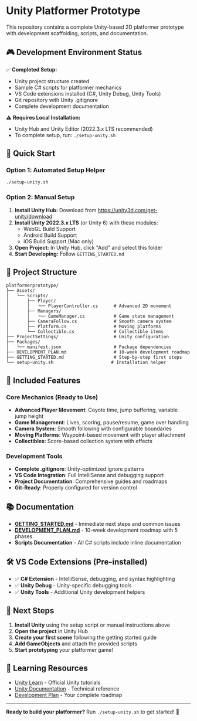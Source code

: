 # Unity Platformer Prototype

This repository contains a complete Unity-based 2D platformer prototype with development scaffolding, scripts, and documentation.

## 🎮 Development Environment Status

✅ **Completed Setup:**
- Unity project structure created
- Sample C# scripts for platformer mechanics
- VS Code extensions installed (C#, Unity Debug, Unity Tools)
- Git repository with Unity .gitignore
- Complete development documentation

⚠️ **Requires Local Installation:**
- Unity Hub and Unity Editor (2022.3.x LTS recommended)
- To complete setup, run: `./setup-unity.sh`

## 🚀 Quick Start

### Option 1: Automated Setup Helper
```bash
./setup-unity.sh
```

### Option 2: Manual Setup
1. **Install Unity Hub:** Download from https://unity3d.com/get-unity/download
2. **Install Unity 2022.3.x LTS** (or Unity 6) with these modules:
   - WebGL Build Support
   - Android Build Support
   - iOS Build Support (Mac only)
3. **Open Project:** In Unity Hub, click "Add" and select this folder
4. **Start Developing:** Follow `GETTING_STARTED.md`

## 📁 Project Structure

```
platformerprototype/
├── Assets/
│   └── Scripts/
│       ├── Player/
│       │   └── PlayerController.cs      # Advanced 2D movement
│       ├── Managers/
│       │   └── GameManager.cs           # Game state management
│       ├── CameraFollow.cs              # Smooth camera system
│       ├── Platform.cs                  # Moving platforms
│       └── Collectible.cs               # Collectible items
├── ProjectSettings/                     # Unity configuration
├── Packages/
│   └── manifest.json                    # Package dependencies
├── DEVELOPMENT_PLAN.md                  # 10-week development roadmap
├── GETTING_STARTED.md                   # Step-by-step first steps
└── setup-unity.sh                      # Installation helper
```

## 🎯 Included Features

### Core Mechanics (Ready to Use)
- **Advanced Player Movement**: Coyote time, jump buffering, variable jump height
- **Game Management**: Lives, scoring, pause/resume, game over handling
- **Camera System**: Smooth following with configurable boundaries
- **Moving Platforms**: Waypoint-based movement with player attachment
- **Collectibles**: Score-based collection system with effects

### Development Tools
- **Complete .gitignore**: Unity-optimized ignore patterns
- **VS Code Integration**: Full IntelliSense and debugging support
- **Project Documentation**: Comprehensive guides and roadmaps
- **Git-Ready**: Properly configured for version control

## 📚 Documentation

- **[GETTING_STARTED.md](./GETTING_STARTED.md)** - Immediate next steps and common issues
- **[DEVELOPMENT_PLAN.md](./DEVELOPMENT_PLAN.md)** - 10-week development roadmap with 5 phases
- **Scripts Documentation** - All C# scripts include inline documentation

## 🛠️ VS Code Extensions (Pre-installed)

- ✅ **C# Extension** - IntelliSense, debugging, and syntax highlighting
- ✅ **Unity Debug** - Unity-specific debugging tools
- ✅ **Unity Tools** - Additional Unity development helpers

## 🎲 Next Steps

1. **Install Unity** using the setup script or manual instructions above
2. **Open the project** in Unity Hub
3. **Create your first scene** following the getting started guide
4. **Add GameObjects** and attach the provided scripts
5. **Start prototyping** your platformer game!

## 📖 Learning Resources

- [Unity Learn](https://learn.unity.com/) - Official Unity tutorials
- [Unity Documentation](https://docs.unity3d.com/) - Technical reference
- [Development Plan](./DEVELOPMENT_PLAN.md) - Your complete roadmap

---

**Ready to build your platformer?** Run `./setup-unity.sh` to get started! 🚀